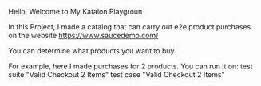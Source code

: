Hello, Welcome to My Katalon Playgroun

In this Project, I made a catalog that can carry out e2e product purchases on the website https://www.saucedemo.com/

You can determine what products you want to buy

For example, here I made purchases for 2 products. You can run it on:
test suite "Valid Checkout 2 Items"
test case "Valid Checkout 2 Items"